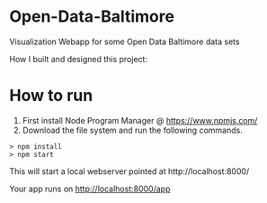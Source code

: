 # Open-Data-Baltimore
Visualization Webapp for some Open Data Baltimore data sets 

How I built and designed this project:


# How to run
 1. First install Node Program Manager @ https://www.npmjs.com/
 2. Download the file system and run the following commands.
```text
> npm install
> npm start
```

This will start a local webserver pointed at http://localhost:8000/

Your app runs on [http://localhost:8000/app](http://localhost:8000/app)
